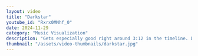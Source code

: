 ```yaml
---
layout: video
title: "Darkstar"
youtube_id: "Rxrx0MNhf_0"
date: 2024-11-29
category: "Music Visualization"
description: "Gets especially good right around 3:12 in the timeline. Dark star crashes, Pouring its light, Into ashes, Reason tatters, The forces tear loose, From the axis, Searchlight casting, For faults in the, Clouds of delusion"
thumbnail: "/assets/video-thumbnails/darkstar.jpg"
---
```

